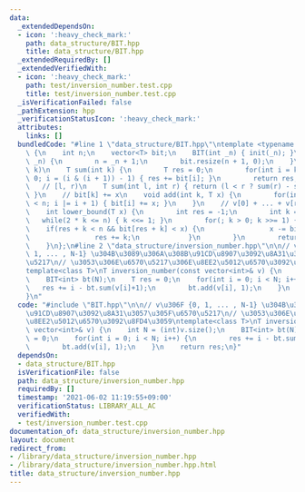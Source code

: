 ```yaml
---
data:
  _extendedDependsOn:
  - icon: ':heavy_check_mark:'
    path: data_structure/BIT.hpp
    title: data_structure/BIT.hpp
  _extendedRequiredBy: []
  _extendedVerifiedWith:
  - icon: ':heavy_check_mark:'
    path: test/inversion_number.test.cpp
    title: test/inversion_number.test.cpp
  _isVerificationFailed: false
  _pathExtension: hpp
  _verificationStatusIcon: ':heavy_check_mark:'
  attributes:
    links: []
  bundledCode: "#line 1 \"data_structure/BIT.hpp\"\ntemplate <typename T> struct BIT\
    \ {\n    int n;\n    vector<T> bit;\n    BIT(int _n) { init(_n); }\n    void init(int\
    \ _n) {\n        n = _n + 1;\n        bit.resize(n + 1, 0);\n    }\n    // [0,\
    \ k)\n    T sum(int k) {\n        T res = 0;\n        for(int i = k - 1; i >=\
    \ 0; i = (i & (i + 1)) - 1) { res += bit[i]; }\n        return res;\n    }\n \
    \   // [l, r)\n    T sum(int l, int r) { return (l < r ? sum(r) - sum(l) : 0);\
    \ }\n    // bit[k] += x\n    void add(int k, T x) {\n        for(int i = k; i\
    \ < n; i |= i + 1) { bit[i] += x; }\n    }\n    // v[0] + ... + v[res] >= x\n\
    \    int lower_bound(T x) {\n        int res = -1;\n        int k = 1;\n     \
    \   while(2 * k <= n) { k <<= 1; }\n        for(; k > 0; k >>= 1) {\n        \
    \    if(res + k < n && bit[res + k] < x) {\n                x -= bit[res + k];\n\
    \                res += k;\n            }\n        }\n        return res + 1;\n\
    \    }\n};\n#line 2 \"data_structure/inversion_number.hpp\"\n\n// v\u306F {0,\
    \ 1, ... , N-1} \u304B\u3089\u306A\u308B\u91CD\u8907\u3092\u8A31\u3057\u305F\u6570\
    \u5217\n// \u3053\u306E\u6570\u5217\u306E\u8EE2\u5012\u6570\u3092\u8FD4\u3059\n\
    template<class T>\nT inversion_number(const vector<int>& v) {\n    int N = (int)v.size();\n\
    \    BIT<int> bt(N);\n    T res = 0;\n    for(int i = 0; i < N; i++) {\n     \
    \   res += i - bt.sum(v[i]+1);\n        bt.add(v[i], 1);\n    }\n    return res;\n\
    }\n"
  code: "#include \"BIT.hpp\"\n\n// v\u306F {0, 1, ... , N-1} \u304B\u3089\u306A\u308B\
    \u91CD\u8907\u3092\u8A31\u3057\u305F\u6570\u5217\n// \u3053\u306E\u6570\u5217\u306E\
    \u8EE2\u5012\u6570\u3092\u8FD4\u3059\ntemplate<class T>\nT inversion_number(const\
    \ vector<int>& v) {\n    int N = (int)v.size();\n    BIT<int> bt(N);\n    T res\
    \ = 0;\n    for(int i = 0; i < N; i++) {\n        res += i - bt.sum(v[i]+1);\n\
    \        bt.add(v[i], 1);\n    }\n    return res;\n}"
  dependsOn:
  - data_structure/BIT.hpp
  isVerificationFile: false
  path: data_structure/inversion_number.hpp
  requiredBy: []
  timestamp: '2021-06-02 11:19:55+09:00'
  verificationStatus: LIBRARY_ALL_AC
  verifiedWith:
  - test/inversion_number.test.cpp
documentation_of: data_structure/inversion_number.hpp
layout: document
redirect_from:
- /library/data_structure/inversion_number.hpp
- /library/data_structure/inversion_number.hpp.html
title: data_structure/inversion_number.hpp
---
```

